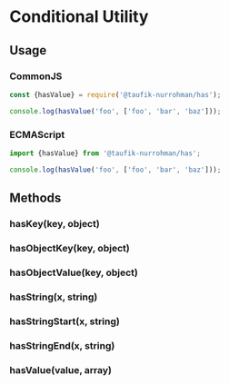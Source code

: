 Conditional Utility
===================

Usage
-----

### CommonJS

~~~ js
const {hasValue} = require('@taufik-nurrohman/has');

console.log(hasValue('foo', ['foo', 'bar', 'baz']));
~~~

### ECMAScript

~~~ js
import {hasValue} from '@taufik-nurrohman/has';

console.log(hasValue('foo', ['foo', 'bar', 'baz']));
~~~

Methods
-------

### hasKey(key, object)

### hasObjectKey(key, object)

### hasObjectValue(key, object)

### hasString(x, string)

### hasStringStart(x, string)

### hasStringEnd(x, string)

### hasValue(value, array)
